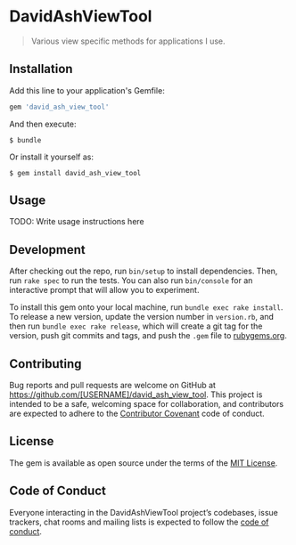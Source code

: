 # DavidAshViewTool

> Various view specific methods for applications I use.

## Installation

Add this line to your application's Gemfile:

```ruby
gem 'david_ash_view_tool'
```

And then execute:

    $ bundle

Or install it yourself as:

    $ gem install david_ash_view_tool

## Usage

TODO: Write usage instructions here

## Development

After checking out the repo, run `bin/setup` to install dependencies. Then, run `rake spec` to run the tests. You can also run `bin/console` for an interactive prompt that will allow you to experiment.

To install this gem onto your local machine, run `bundle exec rake install`. To release a new version, update the version number in `version.rb`, and then run `bundle exec rake release`, which will create a git tag for the version, push git commits and tags, and push the `.gem` file to [rubygems.org](https://rubygems.org).

## Contributing

Bug reports and pull requests are welcome on GitHub at https://github.com/[USERNAME]/david_ash_view_tool. This project is intended to be a safe, welcoming space for collaboration, and contributors are expected to adhere to the [Contributor Covenant](http://contributor-covenant.org) code of conduct.

## License

The gem is available as open source under the terms of the [MIT License](https://opensource.org/licenses/MIT).

## Code of Conduct

Everyone interacting in the DavidAshViewTool project’s codebases, issue trackers, chat rooms and mailing lists is expected to follow the [code of conduct](https://github.com/[USERNAME]/david_ash_view_tool/blob/master/CODE_OF_CONDUCT.md).
